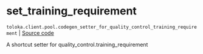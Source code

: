 # set_training_requirement
`toloka.client.pool.codegen_setter_for_quality_control_training_requirement` | [Source code](https://github.com/Toloka/toloka-kit/blob/v1.1.2/src/client/pool/__init__.py#L0)

A shortcut setter for quality_control.training_requirement

